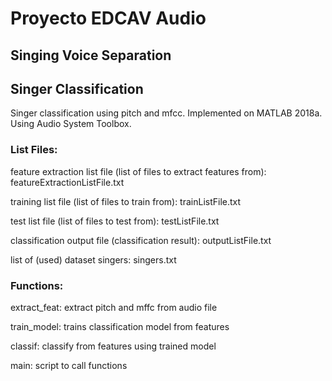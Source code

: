 # Proyecto EDCAV Audio
## Singing Voice Separation

## Singer Classification
Singer classification using pitch and mfcc.
Implemented on MATLAB 2018a. Using Audio System Toolbox. 
### List Files:
feature extraction list file (list of files to extract features from): featureExtractionListFile.txt

training list file (list of files to train from): trainListFile.txt

test list file (list of files to test from): testListFile.txt

classification output file (classification result): outputListFile.txt

list of (used) dataset singers: singers.txt
### Functions:

extract_feat: extract pitch and mffc from audio file

train_model: trains classification model from features

classif: classify from features using trained model

main: script to call functions
